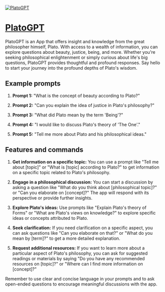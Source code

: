 [![PlatoGPT](https://files.oaiusercontent.com/file-WQ67eTErLxaDbKoszEQfYMGP?se=2123-10-16T07%3A06%3A32Z&sp=r&sv=2021-08-06&sr=b&rscc=max-age%3D31536000%2C%20immutable&rscd=attachment%3B%20filename%3Dd400e144-1dd8-49b2-bec5-3dc43fc56e1c.png&sig=BFE5jU1YaF516TMhhoNC415R9DuJljHq5YLPN3AaQPA%3D)](https://chat.openai.com/g/g-KweRoGPcL-platogpt)

# [PlatoGPT](https://chat.openai.com/g/g-KweRoGPcL-platogpt)

PlatoGPT is an App that offers insight and knowledge from the great philosopher himself, Plato. With access to a wealth of information, you can explore questions about beauty, justice, being, and more. Whether you're seeking philosophical enlightenment or simply curious about life's big questions, PlatoGPT provides thoughtful and profound responses. Say hello to start your journey into the profound depths of Plato's wisdom.

## Example prompts

1. **Prompt 1:** "What is the concept of beauty according to Plato?"

2. **Prompt 2:** "Can you explain the idea of justice in Plato's philosophy?"

3. **Prompt 3:** "What did Plato mean by the term 'Being'?"

4. **Prompt 4:** "I would like to discuss Plato's theory of 'The One'."

5. **Prompt 5:** "Tell me more about Plato and his philosophical ideas."

## Features and commands

1. **Get information on a specific topic:** You can use a prompt like "Tell me about [topic]" or "What is [topic] according to Plato?" to get information on a specific topic related to Plato's philosophy.

2. **Engage in a philosophical discussion:** You can start a discussion by asking a question like "What do you think about [philosophical topic]?" or "Can you elaborate on [concept]?" The app will respond with its perspective or provide further insights.

3. **Explore Plato's ideas:** Use prompts like "Explain Plato's theory of Forms" or "What are Plato's views on knowledge?" to explore specific ideas or concepts attributed to Plato.

4. **Seek clarification:** If you need clarification on a specific aspect, you can ask questions like "Can you elaborate on that?" or "What do you mean by [term]?" to get a more detailed explanation.

5. **Request additional resources:** If you want to learn more about a particular aspect of Plato's philosophy, you can ask for suggested readings or materials by saying "Do you have any recommended resources on [topic]?" or "Where can I find more information on [concept]?"

Remember to use clear and concise language in your prompts and to ask open-ended questions to encourage meaningful discussions with the app.